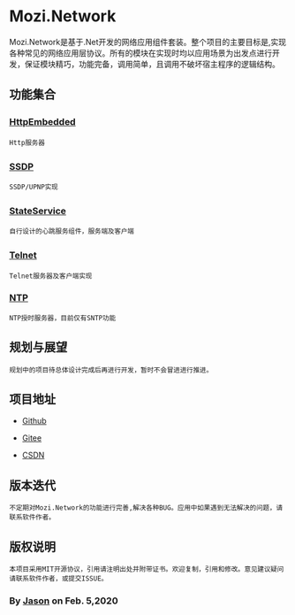 # Mozi.Network

Mozi.Network是基于.Net开发的网络应用组件套装。整个项目的主要目标是,实现各种常见的网络应用层协议。所有的模块在实现时均以应用场景为出发点进行开发，保证模块精巧，功能完备，调用简单，且调用不破坏宿主程序的逻辑结构。

## 功能集合
### [HttpEmbedded][httpembedded]　　
	Http服务器
### [SSDP][ssdp] 　　
	SSDP/UPNP实现
### [StateService][stateservice]　　
	自行设计的心跳服务组件，服务端及客户端
### [Telnet][telnet] 　　
	Telnet服务器及客户端实现
### [NTP][ntp]
	NTP授时服务器，目前仅有SNTP功能

## 规划与展望
	规划中的项目待总体设计完成后再进行开发，暂时不会冒进进行推进。

## 项目地址

- [Github][github]

- [Gitee][gitee]

- [CSDN][codechina]

## 版本迭代
	不定期对Mozi.Network的功能进行完善,解决各种BUG。应用中如果遇到无法解决的问题，请联系软件作者。

## 版权说明
	本项目采用MIT开源协议，引用请注明出处并附带证书。欢迎复制，引用和修改。意见建议疑问请联系软件作者，或提交ISSUE。

### By [Jason][1] on Feb. 5,2020

[1]:mailto:brotherqian@163.com
[gitee]:https://gitee.com/myui_admin/mozi.git
[github]:https://github.com/MoziCoder/Mozi.HttpEmbedded.git
[codechina]:https://codechina.csdn.net/mozi/mozi.httpembedded.git
[httpembedded]:./Mozi.HttpEmbedded
[ssdp]:./Mozi.SSDP
[stateservice]:./Mozi.StateService
[telnet]:./Mozi.Telnet
[ntp]:./Mozi.NTP